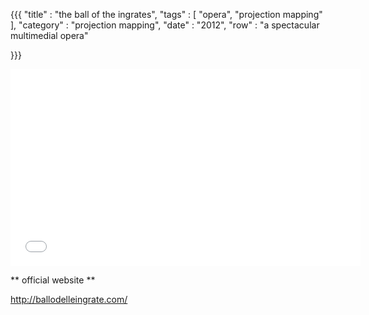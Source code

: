 {{{
    "title"    : "the ball of the ingrates",
    "tags"     : [ "opera", "projection mapping" ],
    "category" : "projection mapping",
    "date"     : "2012",
    "row"  : "a spectacular multimedial opera"

}}}

<iframe width="560" height="315" src="//www.youtube.com/embed/FXeOntOoJ80?list=UUca6vJzsmqeBmqcHsAYm71g" frameborder="0" allowfullscreen></iframe>


** official website **

http://ballodelleingrate.com/